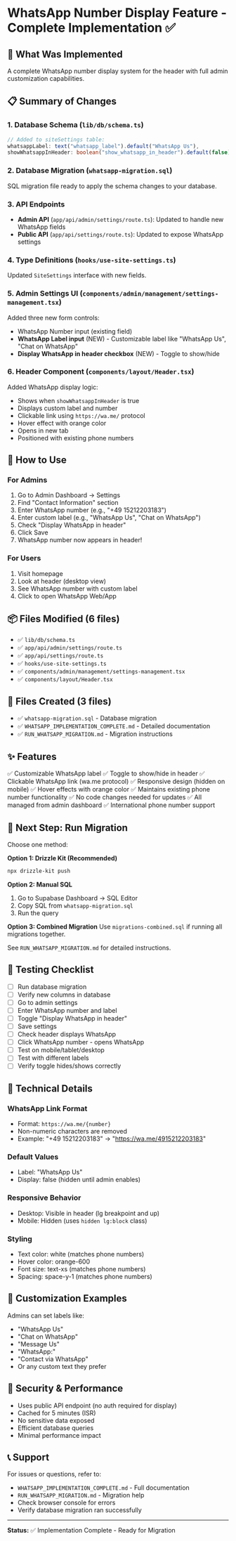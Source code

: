 # WhatsApp Number Display Feature - Complete Implementation ✅

## 🎯 What Was Implemented

A complete WhatsApp number display system for the header with full admin customization capabilities.

## 📋 Summary of Changes

### 1. Database Schema (`lib/db/schema.ts`)
```typescript
// Added to siteSettings table:
whatsappLabel: text("whatsapp_label").default("WhatsApp Us"),
showWhatsappInHeader: boolean("show_whatsapp_in_header").default(false),
```

### 2. Database Migration (`whatsapp-migration.sql`)
SQL migration file ready to apply the schema changes to your database.

### 3. API Endpoints
- **Admin API** (`app/api/admin/settings/route.ts`): Updated to handle new WhatsApp fields
- **Public API** (`app/api/settings/route.ts`): Updated to expose WhatsApp settings

### 4. Type Definitions (`hooks/use-site-settings.ts`)
Updated `SiteSettings` interface with new fields.

### 5. Admin Settings UI (`components/admin/management/settings-management.tsx`)
Added three new form controls:
- WhatsApp Number input (existing field)
- **WhatsApp Label input** (NEW) - Customizable label like "WhatsApp Us", "Chat on WhatsApp"
- **Display WhatsApp in header checkbox** (NEW) - Toggle to show/hide

### 6. Header Component (`components/layout/Header.tsx`)
Added WhatsApp display logic:
- Shows when `showWhatsappInHeader` is true
- Displays custom label and number
- Clickable link using `https://wa.me/` protocol
- Hover effect with orange color
- Opens in new tab
- Positioned with existing phone numbers

## 🚀 How to Use

### For Admins
1. Go to Admin Dashboard → Settings
2. Find "Contact Information" section
3. Enter WhatsApp number (e.g., "+49 15212203183")
4. Enter custom label (e.g., "WhatsApp Us", "Chat on WhatsApp")
5. Check "Display WhatsApp in header"
6. Click Save
7. WhatsApp number now appears in header!

### For Users
1. Visit homepage
2. Look at header (desktop view)
3. See WhatsApp number with custom label
4. Click to open WhatsApp Web/App

## 📦 Files Modified (6 files)
- ✅ `lib/db/schema.ts`
- ✅ `app/api/admin/settings/route.ts`
- ✅ `app/api/settings/route.ts`
- ✅ `hooks/use-site-settings.ts`
- ✅ `components/admin/management/settings-management.tsx`
- ✅ `components/layout/Header.tsx`

## 📄 Files Created (3 files)
- ✅ `whatsapp-migration.sql` - Database migration
- ✅ `WHATSAPP_IMPLEMENTATION_COMPLETE.md` - Detailed documentation
- ✅ `RUN_WHATSAPP_MIGRATION.md` - Migration instructions

## ✨ Features
✅ Customizable WhatsApp label
✅ Toggle to show/hide in header
✅ Clickable WhatsApp link (wa.me protocol)
✅ Responsive design (hidden on mobile)
✅ Hover effects with orange color
✅ Maintains existing phone number functionality
✅ No code changes needed for updates
✅ All managed from admin dashboard
✅ International phone number support

## 🔧 Next Step: Run Migration

Choose one method:

**Option 1: Drizzle Kit (Recommended)**
```bash
npx drizzle-kit push
```

**Option 2: Manual SQL**
1. Go to Supabase Dashboard → SQL Editor
2. Copy SQL from `whatsapp-migration.sql`
3. Run the query

**Option 3: Combined Migration**
Use `migrations-combined.sql` if running all migrations together.

See `RUN_WHATSAPP_MIGRATION.md` for detailed instructions.

## 🧪 Testing Checklist
- [ ] Run database migration
- [ ] Verify new columns in database
- [ ] Go to admin settings
- [ ] Enter WhatsApp number and label
- [ ] Toggle "Display WhatsApp in header"
- [ ] Save settings
- [ ] Check header displays WhatsApp
- [ ] Click WhatsApp number - opens WhatsApp
- [ ] Test on mobile/tablet/desktop
- [ ] Test with different labels
- [ ] Verify toggle hides/shows correctly

## 📝 Technical Details

### WhatsApp Link Format
- Format: `https://wa.me/{number}`
- Non-numeric characters are removed
- Example: "+49 15212203183" → "https://wa.me/4915212203183"

### Default Values
- Label: "WhatsApp Us"
- Display: false (hidden until admin enables)

### Responsive Behavior
- Desktop: Visible in header (lg breakpoint and up)
- Mobile: Hidden (uses `hidden lg:block` class)

### Styling
- Text color: white (matches phone numbers)
- Hover color: orange-600
- Font size: text-xs (matches phone numbers)
- Spacing: space-y-1 (matches phone numbers)

## 🎨 Customization Examples

Admins can set labels like:
- "WhatsApp Us"
- "Chat on WhatsApp"
- "Message Us"
- "WhatsApp:"
- "Contact via WhatsApp"
- Or any custom text they prefer

## 🔐 Security & Performance
- Uses public API endpoint (no auth required for display)
- Cached for 5 minutes (ISR)
- No sensitive data exposed
- Efficient database queries
- Minimal performance impact

## 📞 Support
For issues or questions, refer to:
- `WHATSAPP_IMPLEMENTATION_COMPLETE.md` - Full documentation
- `RUN_WHATSAPP_MIGRATION.md` - Migration help
- Check browser console for errors
- Verify database migration ran successfully

---

**Status:** ✅ Implementation Complete - Ready for Migration


